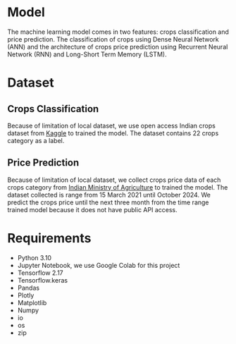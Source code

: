 # Model
The machine learning model comes in two features: crops classification and price prediction. The classification of crops using Dense Neural Network (ANN) and the architecture of crops price prediction using Recurrent Neural Network (RNN) and Long-Short Term Memory (LSTM).
# Dataset
## Crops Classification
Because of limitation of local dataset, we use open access Indian crops dataset from [Kaggle](https://www.kaggle.com/datasets/siddharthss/crop-recommendation-dataset) to trained the model. The dataset contains 22 crops category as a label.

## Price Prediction
Because of limitation of local dataset, we collect crops price data of each crops category from [Indian Ministry of Agriculture](https://agmarknet.gov.in/) to trained the model. The dataset collected is range from 15 March 2021 until October 2024. We predict the crops price until the next three month from the time range trained model because it does not have public API access.

# Requirements
- Python 3.10
- Jupyter Notebook, we use Google Colab for this project
- Tensorflow 2.17
- Tensorflow.keras
- Pandas
- Plotly
- Matplotlib
- Numpy
- io
- os
- zip

